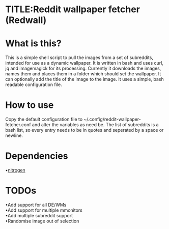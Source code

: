 # TITLE:Reddit wallpaper fetcher (Redwall)<br/>

# What is this?<br/>
This is a simple shell script to pull the images from a set of subreddits, intended for use as a dynamic wallpaper.
It is written in bash and uses curl, jq and imagemagick for its processing.
Currently it downloads the images, names them and places them in a folder which should set the wallpaper.
It can optionally add the title of the image to the image.
It uses a simple, bash readable configuration file.

# How to use<br/>
Copy the default configuration file to ~/.config/reddit-wallpaper-fetcher.conf and alter the variables as need be.
The list of subreddits is a bash list, so every entry needs to be in quotes and seperated by a space or newline.

# Dependencies<br/>
•<a href="https://github.com/l3ib/nitrogen" >nitrogen</a>


# TODOs<br/>
•Add support for all DE/WMs<br/>
•Add support for multiple mmonitors<br/>
•Add multiple subreddit support<br/>
•Randomise image out of selection
